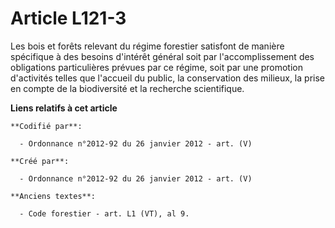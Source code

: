 # Article L121-3

Les bois et forêts relevant du régime forestier satisfont de manière spécifique à des besoins d'intérêt général soit par
l'accomplissement des obligations particulières prévues par ce régime, soit par une promotion d'activités telles que
l'accueil du public, la conservation des milieux, la prise en compte de la biodiversité et la recherche scientifique.

**Liens relatifs à cet article**

	**Codifié par**:

	  - Ordonnance n°2012-92 du 26 janvier 2012 - art. (V)

	**Créé par**:

	  - Ordonnance n°2012-92 du 26 janvier 2012 - art. (V)

	**Anciens textes**:

	  - Code forestier - art. L1 (VT), al 9.
